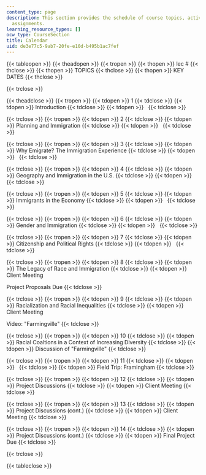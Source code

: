 ```yaml
---
content_type: page
description: This section provides the schedule of course topics, activities, and
  assignments.
learning_resource_types: []
ocw_type: CourseSection
title: Calendar
uid: de3e77c5-9ab7-20fe-e10d-b495b1ac7fef
---
```


{{< tableopen >}}
{{< theadopen >}}
{{< tropen >}}
{{< thopen >}}
lec #
{{< thclose >}}
{{< thopen >}}
TOPICS
{{< thclose >}}
{{< thopen >}}
KEY DATES
{{< thclose >}}

{{< trclose >}}

{{< theadclose >}}
{{< tropen >}}
{{< tdopen >}}
1
{{< tdclose >}}
{{< tdopen >}}
Introduction
{{< tdclose >}}
{{< tdopen >}}
 
{{< tdclose >}}

{{< trclose >}}
{{< tropen >}}
{{< tdopen >}}
2
{{< tdclose >}}
{{< tdopen >}}
Planning and Immigration
{{< tdclose >}}
{{< tdopen >}}
 
{{< tdclose >}}

{{< trclose >}}
{{< tropen >}}
{{< tdopen >}}
3
{{< tdclose >}}
{{< tdopen >}}
Why Emigrate? The Immigration Experience
{{< tdclose >}}
{{< tdopen >}}
 
{{< tdclose >}}

{{< trclose >}}
{{< tropen >}}
{{< tdopen >}}
4
{{< tdclose >}}
{{< tdopen >}}
Geography and Immigration in the U.S.
{{< tdclose >}}
{{< tdopen >}}
 
{{< tdclose >}}

{{< trclose >}}
{{< tropen >}}
{{< tdopen >}}
5
{{< tdclose >}}
{{< tdopen >}}
Immigrants in the Economy
{{< tdclose >}}
{{< tdopen >}}
 
{{< tdclose >}}

{{< trclose >}}
{{< tropen >}}
{{< tdopen >}}
6
{{< tdclose >}}
{{< tdopen >}}
Gender and Immigration
{{< tdclose >}}
{{< tdopen >}}
 
{{< tdclose >}}

{{< trclose >}}
{{< tropen >}}
{{< tdopen >}}
7
{{< tdclose >}}
{{< tdopen >}}
Citizenship and Political Rights
{{< tdclose >}}
{{< tdopen >}}
 
{{< tdclose >}}

{{< trclose >}}
{{< tropen >}}
{{< tdopen >}}
8
{{< tdclose >}}
{{< tdopen >}}
The Legacy of Race and Immigration
{{< tdclose >}}
{{< tdopen >}}
Client Meeting  
  
Project Proposals Due
{{< tdclose >}}

{{< trclose >}}
{{< tropen >}}
{{< tdopen >}}
9
{{< tdclose >}}
{{< tdopen >}}
Racialization and Racial Inequalities
{{< tdclose >}}
{{< tdopen >}}
Client Meeting  
  
Video: "Farmingville"
{{< tdclose >}}

{{< trclose >}}
{{< tropen >}}
{{< tdopen >}}
10
{{< tdclose >}}
{{< tdopen >}}
Racial Coaltions in a Context of Increasing Diversity
{{< tdclose >}}
{{< tdopen >}}
Discussion of "Farmingville"
{{< tdclose >}}

{{< trclose >}}
{{< tropen >}}
{{< tdopen >}}
11
{{< tdclose >}}
{{< tdopen >}}
 
{{< tdclose >}}
{{< tdopen >}}
Field Trip: Framingham
{{< tdclose >}}

{{< trclose >}}
{{< tropen >}}
{{< tdopen >}}
12
{{< tdclose >}}
{{< tdopen >}}
Project Discussions
{{< tdclose >}}
{{< tdopen >}}
Client Meeting
{{< tdclose >}}

{{< trclose >}}
{{< tropen >}}
{{< tdopen >}}
13
{{< tdclose >}}
{{< tdopen >}}
Project Discussions (cont.)
{{< tdclose >}}
{{< tdopen >}}
Client Meeting
{{< tdclose >}}

{{< trclose >}}
{{< tropen >}}
{{< tdopen >}}
14
{{< tdclose >}}
{{< tdopen >}}
Project Discussions (cont.)
{{< tdclose >}}
{{< tdopen >}}
Final Project Due
{{< tdclose >}}

{{< trclose >}}

{{< tableclose >}}